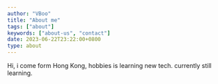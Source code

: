 ```yaml
---
author: "VBoo"
title: "About me"
tags: ["about"]
keywords: ["about-us", "contact"]
date: 2023-06-22T23:22:00+0800
type: about
---
```


Hi, i come form Hong Kong, hobbies is learning new tech. currently still learning. 